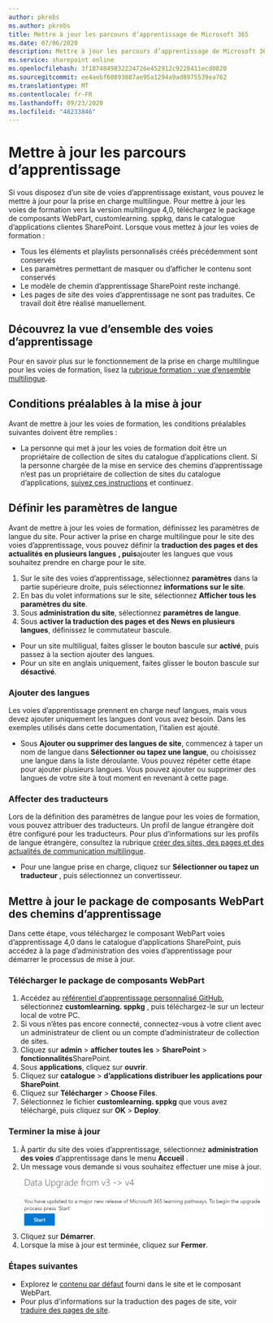 ```yaml
---
author: pkrebs
ms.author: pkrebs
title: Mettre à jour les parcours d’apprentissage de Microsoft 365
ms.date: 07/06/2020
description: Mettre à jour les parcours d’apprentissage de Microsoft 365
ms.service: sharepoint online
ms.openlocfilehash: 3f1874849832224726e452912c9228411ecd0820
ms.sourcegitcommit: ee4aebf60893887ae95a1294a9ad8975539ea762
ms.translationtype: MT
ms.contentlocale: fr-FR
ms.lasthandoff: 09/23/2020
ms.locfileid: "48233846"
---
```

# <a name="update-learning-pathways"></a>Mettre à jour les parcours d’apprentissage
Si vous disposez d’un site de voies d’apprentissage existant, vous pouvez le mettre à jour pour la prise en charge multilingue. Pour mettre à jour les voies de formation vers la version multilingue 4,0, téléchargez le package de composants WebPart, customlearning. sppkg, dans le catalogue d’applications clientes SharePoint. Lorsque vous mettez à jour les voies de formation :  

- Tous les éléments et playlists personnalisés créés précédemment sont conservés
- Les paramètres permettant de masquer ou d’afficher le contenu sont conservés
- Le modèle de chemin d’apprentissage SharePoint reste inchangé.
- Les pages de site des voies d’apprentissage ne sont pas traduites. Ce travail doit être réalisé manuellement.

## <a name="read-the-learning-pathways-multilingual-overview"></a>Découvrez la vue d’ensemble des voies d’apprentissage
Pour en savoir plus sur le fonctionnement de la prise en charge multilingue pour les voies de formation, lisez la [rubrique formation : vue d’ensemble multilingue](custom_overview.md). 

## <a name="prerequisites-to-update"></a>Conditions préalables à la mise à jour
Avant de mettre à jour les voies de formation, les conditions préalables suivantes doivent être remplies :
- La personne qui met à jour les voies de formation doit être un propriétaire de collection de sites du catalogue d’applications client. Si la personne chargée de la mise en service des chemins d’apprentissage n’est pas un propriétaire de collection de sites du catalogue d’applications, [suivez ces instructions](addappadmin.md) et continuez. 

## <a name="set-language-settings"></a>Définir les paramètres de langue 
Avant de mettre à jour les voies de formation, définissez les paramètres de langue du site. Pour activer la prise en charge multilingue pour le site des voies d’apprentissage, vous pouvez définir la **traduction des pages et des actualités en plusieurs langues** **, puis**ajouter les langues que vous souhaitez prendre en charge pour le site.
1.  Sur le site des voies d’apprentissage, sélectionnez **paramètres** dans la partie supérieure droite, puis sélectionnez **informations sur le site**.
2.  En bas du volet informations sur le site, sélectionnez **Afficher tous les paramètres du site**.
3.  Sous **administration du site**, sélectionnez **paramètres de langue**.
4.  Sous **activer la traduction des pages et des News en plusieurs langues**, définissez le commutateur bascule. 
- Pour un site multiligual, faites glisser le bouton bascule sur **activé**, puis passez à la section ajouter des langues. 
- Pour un site en anglais uniquement, faites glisser le bouton bascule sur **désactivé**.

### <a name="add-languages"></a>Ajouter des langues
Les voies d’apprentissage prennent en charge neuf langues, mais vous devez ajouter uniquement les langues dont vous avez besoin. Dans les exemples utilisés dans cette documentation, l’italien est ajouté. 
- Sous **Ajouter ou supprimer des langues de site**, commencez à taper un nom de langue dans **Sélectionner ou tapez une langue**, ou choisissez une langue dans la liste déroulante. Vous pouvez répéter cette étape pour ajouter plusieurs langues. Vous pouvez ajouter ou supprimer des langues de votre site à tout moment en revenant à cette page.
 
### <a name="assign-translators"></a>Affecter des traducteurs
Lors de la définition des paramètres de langue pour les voies de formation, vous pouvez attribuer des traducteurs. Un profil de langue étrangère doit être configuré pour les traducteurs. Pour plus d’informations sur les profils de langue étrangère, consultez la rubrique [créer des sites, des pages et des actualités de communication multilingue](https://support.office.com/article/2bb7d610-5453-41c6-a0e8-6f40b3ed750c).  
- Pour une langue prise en charge, cliquez sur **Sélectionner ou tapez un traducteur** , puis sélectionnez un convertisseur. 

## <a name="update-the-learning-pathways-web-part-package"></a>Mettre à jour le package de composants WebPart des chemins d’apprentissage
Dans cette étape, vous téléchargez le composant WebPart voies d’apprentissage 4,0 dans le catalogue d’applications SharePoint, puis accédez à la page d’administration des voies d’apprentissage pour démarrer le processus de mise à jour.

### <a name="upload-the-web-part-package"></a>Télécharger le package de composants WebPart
1.  Accédez au [référentiel d’apprentissage personnalisé GitHub](https://github.com/pnp/custom-learning-office-365/tree/master/webpart), sélectionnez **customlearning. sppkg** , puis téléchargez-le sur un lecteur local de votre PC.
2.  Si vous n’êtes pas encore connecté, connectez-vous à votre client avec un administrateur de client ou un compte d’administrateur de collection de sites. 
3.  Cliquez sur **admin**  >  **afficher toutes les**  >  **SharePoint**  >  **fonctionnalités**SharePoint. 
4.  Sous **applications**, cliquez sur **ouvrir**. 
5.  Cliquez sur **catalogue**  >  **d’applications distribuer les applications pour SharePoint**. 
6.  Cliquez sur **Télécharger**  >  **Choose Files**. 
7.  Sélectionnez le fichier **customlearning. sppkg** que vous avez téléchargé, puis cliquez sur **OK**  >  **Deploy**. 

### <a name="complete-the-update"></a>Terminer la mise à jour
1.  À partir du site des voies d’apprentissage, sélectionnez **administration des voies** d’apprentissage dans le menu **Accueil** . 
2.  Un message vous demande si vous souhaitez effectuer une mise à jour. 
![custom_update_adminprompt_ml.png](media/custom_update_adminprompt_ml.png)
3.  Cliquez sur **Démarrer**. 
4. Lorsque la mise à jour est terminée, cliquez sur **Fermer**. 

### <a name="next-steps"></a>Étapes suivantes
- Explorez le [contenu par défaut](custom_exploresite.md) fourni dans le site et le composant WebPart.
- Pour plus d’informations sur la traduction des pages de site, voir [traduire des pages de site](custom_translate_page_ml.md). 

